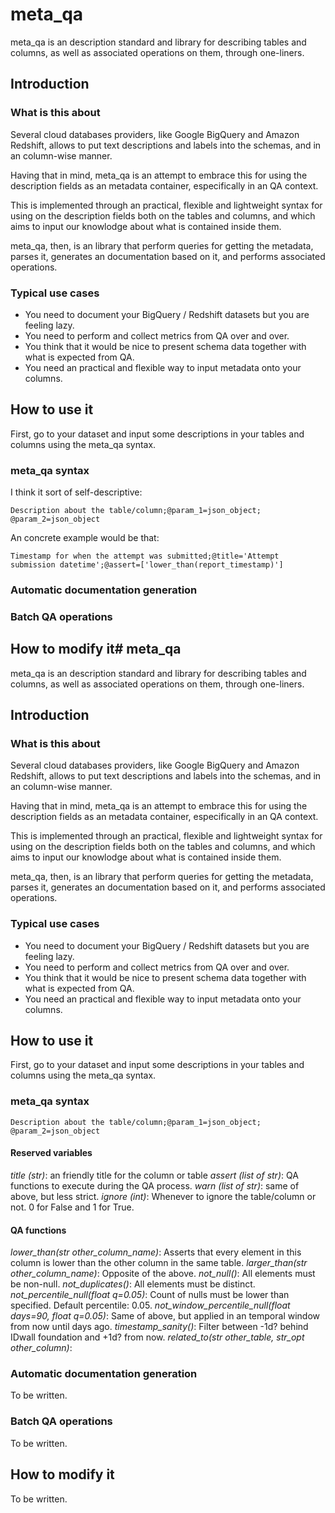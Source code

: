 # meta_qa

meta_qa is an description standard and library for describing tables and
columns, as well as associated operations on them, through one-liners.

## Introduction

### What is this about

Several cloud databases providers, like Google BigQuery and Amazon Redshift, 
allows to put text descriptions and labels into the schemas, and in an
column-wise manner.

Having that in mind, meta_qa is an attempt to embrace this for using the
description fields as an metadata container, especifically in an QA context.

This is implemented through an practical, flexible and lightweight syntax for
using on the description fields both on the tables and columns, and which
aims to input our knowlodge about what is contained inside them.

meta_qa, then, is an library that perform queries for getting the metadata,
parses it, generates an documentation based on it, and performs associated 
operations.

### Typical use cases

* You need to document your BigQuery / Redshift datasets but you are feeling
  lazy.
* You need to perform and collect metrics from QA over and over.
* You think that it would be nice to present schema data together with what is
  expected from QA.
* You need an practical and flexible way to input metadata onto your columns.

## How to use it

First, go to your dataset and input some descriptions in your tables and columns
using the meta_qa syntax.

### meta_qa syntax

I think it sort of self-descriptive:

``Description about the table/column;@param_1=json_object;
@param_2=json_object``

An concrete example would be that:

``Timestamp for when the attempt was submitted;@title='Attempt submission datetime';@assert=['lower_than(report_timestamp)']``


### Automatic documentation generation

### Batch QA operations

## How to modify it# meta_qa

meta_qa is an description standard and library for describing tables and
columns, as well as associated operations on them, through one-liners.

## Introduction

### What is this about

Several cloud databases providers, like Google BigQuery and Amazon Redshift, 
allows to put text descriptions and labels into the schemas, and in an
column-wise manner.

Having that in mind, meta_qa is an attempt to embrace this for using the
description fields as an metadata container, especifically in an QA context.

This is implemented through an practical, flexible and lightweight syntax for
using on the description fields both on the tables and columns, and which
aims to input our knowlodge about what is contained inside them.

meta_qa, then, is an library that perform queries for getting the metadata,
parses it, generates an documentation based on it, and performs associated 
operations.

### Typical use cases

* You need to document your BigQuery / Redshift datasets but you are feeling
  lazy.
* You need to perform and collect metrics from QA over and over.
* You think that it would be nice to present schema data together with what is
  expected from QA.
* You need an practical and flexible way to input metadata onto your columns.

## How to use it

First, go to your dataset and input some descriptions in your tables and columns
using the meta_qa syntax.

### meta_qa syntax

``Description about the table/column;@param_1=json_object;
@param_2=json_object``

#### Reserved variables
*title (str)*: an friendly title for the column or table
*assert (list of str)*: QA functions to execute during the QA process.
*warn (list of str)*: same of above, but less strict.
*ignore (int)*: Whenever to ignore the table/column or not. 0 for False and 1 for True.

#### QA functions
*lower_than(str other_column_name)*: Asserts that every element in this column is lower than the other column in the same table.
*larger_than(str other_column_name)*:  Opposite of the above.
*not_null()*: All elements must be non-null.
*not_duplicates()*: All elements must be distinct.
*not_percentile_null(float q=0.05)*: Count of nulls must be lower than specified. Default percentile: 0.05.
*not_window_percentile_null(float days=90, float q=0.05)*: Same of above, but applied in an temporal window from now until days ago.
*timestamp_sanity()*: Filter between -1d? behind IDwall foundation and +1d? from now.
*related_to(str other_table, str_opt other_column)*: 


### Automatic documentation generation

To be written.

### Batch QA operations

To be written.

## How to modify it

To be written.